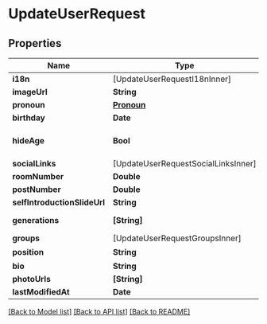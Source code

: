 # UpdateUserRequest

## Properties
Name | Type | Description | Notes
------------ | ------------- | ------------- | -------------
**i18n** | [UpdateUserRequestI18nInner] |  | [optional] 
**imageUrl** | **String** |  | [optional] 
**pronoun** | [**Pronoun**](Pronoun.md) |  | [optional] 
**birthday** | **Date** |  | [optional] 
**hideAge** | **Bool** |  | [optional] [default to false]
**socialLinks** | [UpdateUserRequestSocialLinksInner] |  | [optional] 
**roomNumber** | **Double** |  | [optional] 
**postNumber** | **Double** |  | [optional] 
**selfIntroductionSlideUrl** | **String** |  | [optional] 
**generations** | **[String]** | Airtable&#39;s Record IDs | [optional] 
**groups** | [UpdateUserRequestGroupsInner] |  | [optional] 
**position** | **String** | 肩書き | [optional] 
**bio** | **String** | Markdown | [optional] 
**photoUrls** | **[String]** |  | [optional] 
**lastModifiedAt** | **Date** |  | [optional] 

[[Back to Model list]](../README.md#documentation-for-models) [[Back to API list]](../README.md#documentation-for-api-endpoints) [[Back to README]](../README.md)


